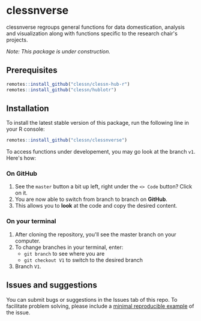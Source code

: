 # clessnverse

clessnverse regroups general functions for data domestication, analysis and visualization along with functions specific to the research chair's projects.

*Note: This package is under construction.*

## Prerequisites

```R
remotes::install_github("clessn/clessn-hub-r")
remotes::install_github("clessn/hublotr")
```

## Installation

To install the latest stable version of this package, run the following line in your R console:

```R
remotes::install_github("clessn/clessnverse")
```

To access functions under developement, you may go look at the branch `v1`. Here's how:

### On GitHub

1. See the `master` button a bit up left, right under the `<> Code` button? Click on it.
2. You are now able to switch from branch to branch on **GitHub**.
3. This allows you to **look** at the code and copy the desired content.

### On your terminal

1. After cloning the repository, you'll see the master branch on your computer. 
2. To change branches in your terminal, enter:
    - `git branch` to see where you are
    - `git checkout V1` to switch to the desired branch
3. Branch `V1`.

## Issues and suggestions

You can submit bugs or suggestions in the Issues tab of this repo. To facilitate problem solving, please include a [minimal reproducible example](https://reprex.tidyverse.org/articles/reprex-dos-and-donts.html) of the issue.

<!--Welcome to our work in progress. This branch is dedicated to the creation of an improved version of CLESSNVERSE which will cover a wider array of applications. Two main categories of functions are to be explored. First, specific functions which are useful for the research chair's projects, but not for the wider public. Second, universal functions that are generalized and useful for domestication, analysis and visualization of data. 

The package is divided into 6 `R` scripts each containing multiple functions :

  1. [agoraplus.R](https://github.com/clessn/clessnverse/blob/v2/R/agoraplus.R)
  2. [civimetre.R](https://github.com/clessn/clessnverse/blob/v2/R/civimetre.R)
  3. [radarplus.R](https://github.com/clessn/clessnverse/blob/v2/R/radarplus.R)
  4. [domestication.R](https://github.com/clessn/clessnverse/blob/v2/R/domestication.R)
  5. [analysis.R](https://github.com/clessn/clessnverse/blob/v2/R/analysis.R)
  6. [visualization.R](https://github.com/clessn/clessnverse/blob/v2/R/visualization.R)

It might not be the best way to organize our repo long term, but for the scale we are in, it's the best option. 

## How to use the branch system

### Creating an empty new branch

  - git branch
  - git checkout *name-of-master*
  - git checkout -- orphan *name-new-branch*
  - git rm -rf
  - git push --set-upstream origin *name-new-branch*

### Creating a new branch

  - git branch
  - git checkout *name-of-master*
  - git checkout -b *name-new-branch*
  - git push --set-upstream origin *name-new-branch*

### Push-Pull recipe

  - git branch
  - git checkout *name-of-right-branch*
  - git status
  - git add -A
  - git commit -m "*useful message*"
  - git pull
  - git status
  - git push-->
